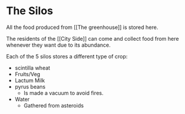 # The Silos

All the food produced from [[The greenhouse]] is stored here.

The residents of the [[City Side]] can come and collect food from here whenever they want due to its abundance.

Each of the 5 silos stores a different type of crop:

- scintilla wheat
- Fruits/Veg
- Lactum Milk
- pyrus beans
  - Is made a vacuum to avoid fires.
- Water
  - Gathered from asteroids
